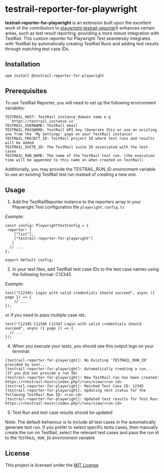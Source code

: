 # testrail-reporter-for-playwright

**testrail-reporter-for-playwright** is an extension built upon the excellent work of the contributors to [playwright-testrail-reporter](https://github.com/niche-tester/playwright-testrail-reporter)It enhances certain areas, such as test result reporting, providing a more robust integration with TestRail. This custom reporter for Playwright Test seamlessly integrates with TestRail by automatically creating TestRail Runs and adding test results through matching test case IDs.

## Installation

```bash
npm install @testrail-reporter-for-playwright
```
## Prerequisites

To use TestRail Reporter, you will need to set up the following environment variables:

```
TESTRAIL_HOST: TestRail instance domain name e.g ```https://testrail.instance.io```
TESTRAIL_USERNAME: TestRail email 
TESTRAIL_PASSWORD: TestRail API key (Generate this or use an existing one from the 'My Settings' page on your TestRail instance)
TESTRAIL_PROJECT_ID: TestRail project ID where test runs and results will be added
TESTRAIL_SUITE_ID: The TestRail suite ID associated with the test cases
TESTRAIL_RUN_NAME: The name of the TestRail test run. (the execution time will be appended to this name on when created on TestRail)
````

Additionally, you may provide the TESTRAIL_RUN_ID environment variable to use an existing TestRail test run instead of creating a new one.

## Usage

1. Add the TestRailReporter instance to the reporters array in your Playwright Test configuration file ```playwright.config.ts```

*Example*:
```
const config: PlaywrightTestConfig = {
 reporter: [
    ["list"],
    ["testrail-reporter-for-playwright"]
   ]
  // ...
};

export default config;
````

2. In your test files, add TestRail test case IDs to the test case names using the following format: C12345. 

*Example:*

```
test("C12345: Login with valid credentials should succeed", async ({ page }) => {
    // ...
});
```

or if you need to pass multiple case ids:

```
test("C12345 C12346 C12347 Login with valid credentials should succeed", async ({ page }) => {
  // ...
});
```

4. When you execute your tests, you should see this output logs on your terminal:

```
[testrail-reporter-for-playwright]: No Existing 'TESTRAIL_RUN_ID' provided by user... 
[testrail-reporter-for-playwright]: Automatically creating a run... (If you did not provide a run ID)
[testrail-reporter-for-playwright]: New TestRail run has been created: https://<testrail-host>/index.php?/runs/view/<run-id>
[testrail-reporter-for-playwright]: Matched Test Case ID: 12345
[testrail-reporter-for-playwright]: Updating test status for the following TestRail Run ID: <run-id>
[testrail-reporter-for-playwright]: Updated test results for Test Run: https://<testrail-host>/index.php?/runs/view/<run-id>

```
5. Test Run and test case results should be updated

Note:
The default behaviour is to include all test cases in the automatically generate test run. If you prefer to select specific tests cases, then manually create the run on TestRail, select the relevant test cases and pass the run id to the ```TESTRAIL_RUN_ID``` environment variable

## License
This project is licensed under the [MIT License](/LICENSE)